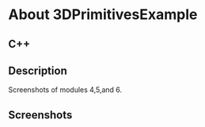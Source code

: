# About 3DPrimitivesExample

## C++


## Description

Screenshots of modules 4,5,and 6.


## Screenshots

